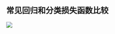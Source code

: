 ## 常见回归和分类损失函数比较
![](http://latex.codecogs.com/gif.latex?\\left\{\begin{matrix}\frac12[y-f(x)]^2&\qquad|y-f(x)|\leq\delta\\\delta|y-f(x)|-\frac12\delta^2&\qquad|y-f(x)|>\delta\end{matrix}\right.)
